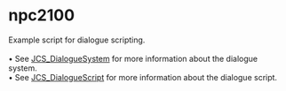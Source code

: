 <div id="content-header">
  <h1>npc2100</h1>
</div>

<p>
  Example script for dialogue scripting.

  <br/>
  <br/>
  • See
  <a href="?page=GUI_sl_Dialogue_sl_JCS_DialogueSystem">JCS_DialogueSystem</a>
  for more information about the dialogue system.

  <br/>
  • See
  <a href="?page=Interfaces_sl_JCS_DialogueScript">JCS_DialogueScript</a>
  for more information about the dialogue script.
</p>

